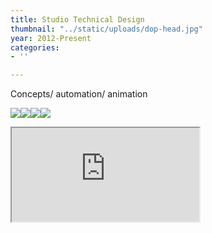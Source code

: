 ```yaml
---
title: Studio Technical Design
thumbnail: "../static/uploads/dop-head.jpg"
year: 2012-Present
categories:
- ''

---
```

Concepts/ automation/ animation

![](/uploads/Various/proceduralkafka.png)![](/uploads/procedural-oracal-2.jpg)![](/uploads/oracle-erosion.jpg)![](/uploads/bubble-zone-52.jpg)

<div class="container"> <iframe class="responsive-iframe" src="https://na-a.netlify.app/uploads/warpzone1.html" scrolling="no"></iframe> </div>